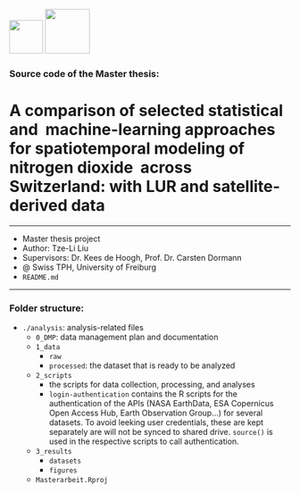 <img src="https://www.swisstph.ch/typo3temp/assets/_processed_/c/6/csm_Logo_SwissTPH_print_ae656f8658.png" height=60> <img src="https://upload.wikimedia.org/wikipedia/de/f/f4/Albert-Ludwigs-Universit%C3%A4t_Freiburg_2009_logo.svg" height=80>

### Source code of the Master thesis: 
# A comparison of selected statistical and  machine-learning approaches for spatiotemporal modeling of nitrogen dioxide  across Switzerland: with LUR and satellite-derived data

***
* Master thesis project
* Author: Tze-Li Liu  
* Supervisors: Dr. Kees de Hoogh, Prof. Dr. Carsten Dormann  
* @ Swiss TPH, University of Freiburg
* `README.md`
***

### Folder structure: 
* `./analysis`: analysis-related files
	* `0_DMP`: data management plan and documentation
	* `1_data`
		* `raw`
		* `processed`: the dataset that is ready to be analyzed
	* `2_scripts`
		* the scripts for data collection, processing, and analyses
		* `login-authentication` contains the R scripts for the authentication of the APIs (NASA EarthData, ESA Copernicus Open Access Hub, Earth Observation Group...) for several datasets. To avoid leeking user credentials, these are kept separately are will not be synced to shared drive. `source()` is used in the respective scripts to call authentication. 
	* `3_results`
		* `datasets`
		* `figures`
	* `Masterarbeit.Rproj`

 
